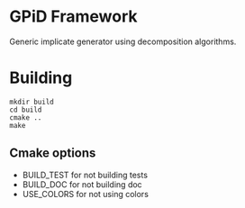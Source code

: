 # GPiD Framework

Generic implicate generator using decomposition algorithms.

# Building

```
mkdir build
cd build
cmake ..
make
```

## Cmake options

 - BUILD\_TEST for not building tests
 - BUILD\_DOC for not building doc
 - USE\_COLORS for not using colors
